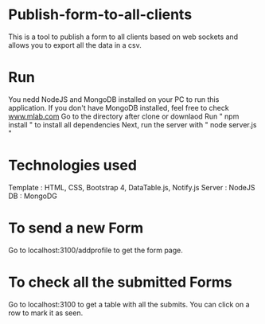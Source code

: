# Publish-form-to-all-clients
This is a tool to publish a form to all clients based on web sockets and allows you to export all the data in a csv.

# Run
You nedd NodeJS and MongoDB installed on your PC to run this application.
If you don't have MongoDB installed, feel free to check www.mlab.com
Go to the directory after clone or downlaod
Run " npm install " to install all dependencies
Next, run the server with " node server.js "

# Technologies used
Template : HTML, CSS, Bootstrap 4, DataTable.js, Notify.js
Server : NodeJS
DB : MongoDG

# To send a new Form
Go to localhost:3100/addprofile to get the form page.

# To check all the submitted Forms
Go to localhost:3100 to get a table with all the submits.
You can click on a row to mark it as seen.
